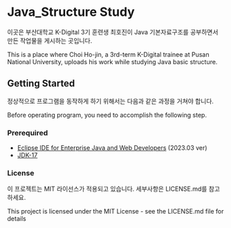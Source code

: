 # Java_Structure Study
이곳은 부산대학교 K-Digital 3기 훈련생 최호진이 Java 기본자료구조를 공부하면서 만든 작업물을 게시하는 곳입니다.

This is a place where Choi Ho-jin, a 3rd-term K-Digital trainee at Pusan National University, uploads his work while studying Java basic structure.

## Getting Started
정상적으로 프로그램을 동작하게 하기 위해서는 다음과 같은 과정을 거쳐야 합니다.

Before operating program, you need to accomplish the following step.


### Prerequired
+ [Eclipse IDE for Enterprise Java and Web Developers](https://www.eclipse.org/downloads/packages/release/2023-03/r/eclipse-ide-enterprise-java-and-web-developers) (2023.03 ver)
+ [JDK-17](https://www.oracle.com/kr/java/technologies/downloads/#java17)

### License
이 프로젝트는 MIT 라이선스가 적용되고 있습니다. 세부사항은 LICENSE.md를 참고하세요.

This project is licensed under the MIT License - see the LICENSE.md file for details
